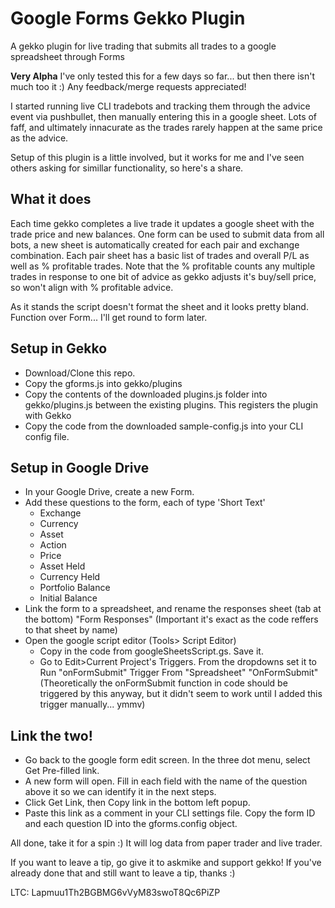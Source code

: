 # Google Forms Gekko Plugin
A gekko plugin for live trading that submits all trades to a google spreadsheet through Forms

**Very Alpha** I've only tested this for a few days so far... but then there isn't much too it :) Any feedback/merge requests appreciated!

I started running live CLI tradebots and tracking them through the advice event via pushbullet, then manually entering this in a google sheet. Lots of faff, and ultimately innacurate as the trades rarely happen at the same price as the advice.

Setup of this plugin is a little involved, but it works for me and I've seen others asking for simillar functionality, so here's a share.

## What it does
Each time gekko completes a live trade it updates a google sheet with the trade price and new balances. One form can be used to submit data from all bots, a new sheet is automatically created for each pair and exchange combination. Each pair sheet has a basic list of trades and overall P/L as well as % profitable trades. Note that the % profitable counts any multiple trades in response to one bit of advice as gekko adjusts it's buy/sell price, so won't align with % profitable advice.

As it stands the script doesn't format the sheet and it looks pretty bland. Function over Form... I'll get round to form later.

## Setup in Gekko
* Download/Clone this repo.
* Copy the gforms.js into gekko/plugins
* Copy the contents of the downloaded plugins.js folder into gekko/plugins.js between the existing plugins. This registers the plugin with Gekko
* Copy the code from the downloaded sample-config.js into your CLI config file.

## Setup in Google Drive
* In your Google Drive, create a new Form.
* Add these questions to the form, each of type 'Short Text'
  * Exchange
  * Currency
  * Asset
  * Action
  * Price
  * Asset Held
  * Currency Held
  * Portfolio Balance
  * Initial Balance
* Link the form to a spreadsheet, and rename the responses sheet (tab at the bottom) "Form Responses" (Important it's exact as the code reffers to that sheet by name)
* Open the google script editor (Tools> Script Editor) 
  * Copy in the code from googleSheetsScript.gs. Save it.
  * Go to Edit>Current Project's Triggers. From the dropdowns set it to Run "onFormSubmit" Trigger From "Spreadsheet" "OnFormSubmit" (Theoretically the onFormSubmit function in code should be triggered by this anyway, but it didn't seem to work until I added this trigger manually... ymmv)
  
## Link the two!
* Go back to the google form edit screen. In the three dot menu, select Get Pre-filled link.
* A new form will open. Fill in each field with the name of the question above it so we can identify it in the next steps.
* Click Get Link, then Copy link in the bottom left popup.
* Paste this link as a comment in your CLI settings file. Copy the form ID and each question ID into the gforms.config object.

All done, take it for a spin :) It will log data from paper trader and live trader.



If you want to leave a tip, go give it to askmike and support gekko! If you've already done that and still want to leave a tip, thanks :)

LTC: Lapmuu1Th2BGBMG6vVyM83swoT8Qc6PiZP
